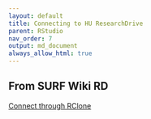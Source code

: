 ```yaml
---
layout: default
title: Connecting to HU ResearchDrive
parent: RStudio
nav_order: 7
output: md_document
always_allow_html: true
---
```


From SURF Wiki RD
-----------------

[Connect through
RClone](https://wiki.surfnet.nl/display/RDRIVE/4.+Access+Research+Drive+via+Rclone)
